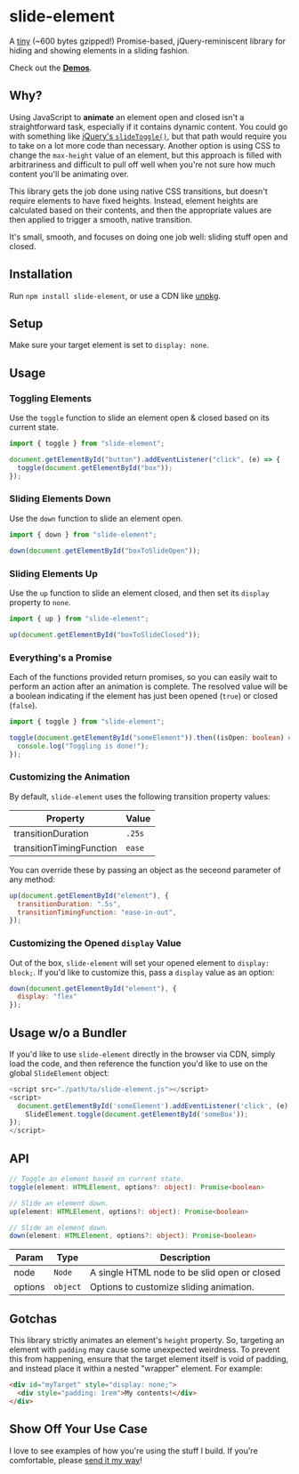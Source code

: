# slide-element

A [tiny](https://bundlephobia.com/result?p=slide-element) (~600 bytes gzipped!) Promise-based, jQuery-reminiscent library for hiding and showing elements in a sliding fashion.

Check out the **[Demos](https://alexmacarthur.github.io/slide-element/)**.

## Why?

Using JavaScript to **animate** an element open and closed isn't a straightforward task, especially if it contains dynamic content. You could go with something like [jQuery's `slideToggle()`](https://api.jquery.com/slidetoggle/), but that path would require you to take on a lot more code than necessary. Another option is using CSS to change the `max-height` value of an element, but this approach is filled with arbitrariness and difficult to pull off well when you're not sure how much content you'll be animating over.

This library gets the job done using native CSS transitions, but doesn't require elements to have fixed heights. Instead, element heights are calculated based on their contents, and then the appropriate values are then applied to trigger a smooth, native transition.

It's small, smooth, and focuses on doing one job well: sliding stuff open and closed.

## Installation

Run `npm install slide-element`, or use a CDN like [unpkg](https://unpkg.com/slide-element).

## Setup

Make sure your target element is set to `display: none`.

## Usage

### Toggling Elements

Use the `toggle` function to slide an element open & closed based on its current state.

```javascript
import { toggle } from "slide-element";

document.getElementById("button").addEventListener("click", (e) => {
  toggle(document.getElementById("box"));
});
```

### Sliding Elements Down

Use the `down` function to slide an element open.

```javascript
import { down } from "slide-element";

down(document.getElementById("boxToSlideOpen"));
```

### Sliding Elements Up

Use the `up` function to slide an element closed, and then set its `display` property to `none`.

```javascript
import { up } from "slide-element";

up(document.getElementById("boxToSlideClosed"));
```

### Everything's a Promise

Each of the functions provided return promises, so you can easily wait to perform an action after an animation is complete. The resolved value will be a boolean indicating if the element has just been opened (`true`) or closed (`false`).

```typescript
import { toggle } from "slide-element";

toggle(document.getElementById("someElement")).then((isOpen: boolean) => {
  console.log("Toggling is done!");
});
```

### Customizing the Animation

By default, `slide-element` uses the following transition property values:

Property                 | Value
------------------------ | ------
transitionDuration       | `.25s`
transitionTimingFunction | `ease`

You can override these by passing an object as the seceond parameter of any method:

```javascript
up(document.getElementById("element"), {
  transitionDuration: ".5s",
  transitionTimingFunction: "ease-in-out",
});
```

### Customizing the Opened `display` Value

Out of the box, `slide-element` will set your opened element to `display: block;`. If you'd like to customize this, pass a `display` value as an option:

```javascript
down(document.getElementById("element"), {
  display: "flex"
});
```

## Usage w/o a Bundler

If you'd like to use `slide-element` directly in the browser via CDN, simply load the code, and then reference the function you'd like to use on the global `SlideElement` object:

```javascript
<script src="./path/to/slide-element.js"></script>
<script>
  document.getElementById('someElement').addEventListener('click', (e) => {
    SlideElement.toggle(document.getElementById('someBox'));
});
</script>
```

## API

```typescript
// Toggle an element based on current state.
toggle(element: HTMLElement, options?: object): Promise<boolean>

// Slide an element down.
up(element: HTMLElement, options?: object): Promise<boolean>

// Slide an element down.
down(element: HTMLElement, options?: object): Promise<boolean>
```

Param   | Type     | Description
------- | -------- | --------------------------------------------
node    | `Node`   | A single HTML node to be slid open or closed
options | `object` | Options to customize sliding animation.

## Gotchas

This library strictly animates an element's `height` property. So, targeting an element with `padding` may cause some unexpected weirdness. To prevent this from happening, ensure that the target element itself is void of padding, and instead place it within a nested "wrapper" element. For example:

```html
<div id="myTarget" style="display: none;">
  <div style="padding: 1rem">My contents!</div>
</div>
```

## Show Off Your Use Case

I love to see examples of how you're using the stuff I build. If you're comfortable, please [send it my way](http://macarthur.me/contact)!
